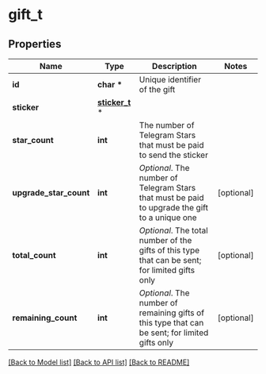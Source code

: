 # gift_t

## Properties
Name | Type | Description | Notes
------------ | ------------- | ------------- | -------------
**id** | **char \*** | Unique identifier of the gift | 
**sticker** | [**sticker_t**](sticker.md) \* |  | 
**star_count** | **int** | The number of Telegram Stars that must be paid to send the sticker | 
**upgrade_star_count** | **int** | *Optional*. The number of Telegram Stars that must be paid to upgrade the gift to a unique one | [optional] 
**total_count** | **int** | *Optional*. The total number of the gifts of this type that can be sent; for limited gifts only | [optional] 
**remaining_count** | **int** | *Optional*. The number of remaining gifts of this type that can be sent; for limited gifts only | [optional] 

[[Back to Model list]](../README.md#documentation-for-models) [[Back to API list]](../README.md#documentation-for-api-endpoints) [[Back to README]](../README.md)


